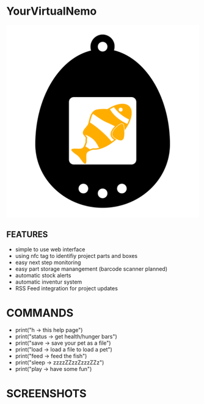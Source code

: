 # YourVirtualNemo


![GitHub Logo](/documentation/vf_logo.png)




## FEATURES

* simple to use web interface
* using nfc tag to identifiy project parts and boxes
* easy next step monitoring
* easy part storage manangement (barcode scanner planned)
* automatic stock alerts
* automatic inventur system
* RSS Feed integration for project updates


# COMMANDS
* print("h -> this help page")
* print("status -> get health/hunger bars")
* print("save -> save your pet as a file")
* print("load -> load a file to load a pet")
* print("feed -> feed the fish")
* print("sleep -> zzzzZZzzZzzzZZz")
* print("play -> have some fun")

# SCREENSHOTS
